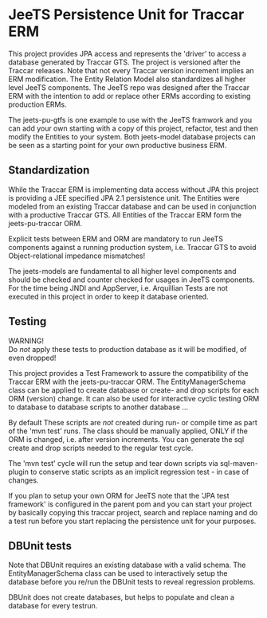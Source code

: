 JeeTS Persistence Unit for Traccar ERM
=
This project provides JPA access and represents the 'driver' to access a database 
generated by Traccar GTS. The project is versioned after the Traccar releases.
Note that not every Traccar version increment implies an ERM modification.
The Entity Relation Model also standardizes all higher level JeeTS components.
The JeeTS repo was designed after the Traccar ERM with the intention 
to add or replace other ERMs according to existing production ERMs.  

The jeets-pu-gtfs is one example to use with the JeeTS framwork and 
you can add your own starting with a copy of this project, refactor,
test and then modify the Entities to your system.
Both jeets-model database projects can be seen as a starting point
for your own productive business ERM.

Standardization
-
While the Traccar ERM is implementing data access without JPA
this project is providing a JEE specified JPA 2.1 persistence unit.
The Entities were modeled from an existing Traccar database and
can be used in conjunction with a productive Traccar GTS.
All Entities of the Traccar ERM form the jeets-pu-traccar ORM.

Explicit tests between ERM and ORM are mandatory to run JeeTS components
against a running production system, i.e. Traccar GTS 
to avoid Object-relational impedance mismatches!

The jeets-models are fundamental to all higher level components and should be
checked and counter checked for usages in JeeTS components. For the time
being JNDI and AppServer, i.e. Arquillian Tests are not executed in this
project in order to keep it database oriented.


Testing
-
WARNING!  
Do *not* apply these tests to production database as it will be modified, of even dropped!

This project provides a Test Framework to assure the compatibility 
of the Traccar ERM with the jeets-pu-traccar ORM.
The EntityManagerSchema class can be applied to create database
or create- and drop scripts for each ORM (version) change.
It can also be used for interactive cyclic testing ORM to database
to database scripts to another database ...

By default 
These scripts are *not* created during run- or compile time as part of the 'mvn test' runs. 
The class should be manually applied, ONLY if the ORM is changed, i.e. after version increments. 
You can generate the sql create and drop scripts needed to the regular test cycle.

The 'mvn test' cycle will run the setup and tear down scripts via sql-maven-plugin
to conserve static scripts as an implicit regression test - in case of changes.

If you plan to setup your own ORM for JeeTS note that the 'JPA test framework'
is configured in the parent pom and you can start your project by basically
copying this traccar project, search and replace naming and do a test run
before you start replacing the persistence unit for your purposes.

DBUnit tests
-
Note that DBUnit requires an existing database with a valid schema.
The EntityManagerSchema class can be used to interactively setup the database
before you re/run the DBUnit tests to reveal regression problems.

DBUnit does not create databases, 
but helps to populate and clean a database for every testrun.


